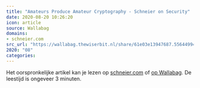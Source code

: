 ```yaml
---
title: "Amateurs Produce Amateur Cryptography - Schneier on Security"
date: 2020-08-20 10:26:20
icon: article
source: Wallabag
domains:
- schneier.com
src_url: "https://wallabag.thewiserbit.nl/share/61e03e13947687.55644994"
2020: "08"
categories:
---
```

Het oorspronkelijke artikel kan je lezen op [schneier.com](https://www.schneier.com/blog/archives/2015/05/amateurs_produc.html) of [op Wallabag](https://wallabag.thewiserbit.nl/share/61e03e13947687.55644994). De leestijd is ongeveer 3 minuten.